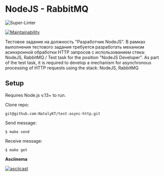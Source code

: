 # NodeJS - RabbitMQ

![Super-Linter](https://github.com/NatalyKT/frontend-project-lvl1/workflows/Super-Linter/badge.svg) 

[![Maintainability](https://api.codeclimate.com/v1/badges/a99a88d28ad37a79dbf6/maintainability)](https://codeclimate.com/github/NatalyKT/frontend-project-lvl1/maintainability)

Тестовое задание на должность "Разработчик NodeJS". В рамках выполнения тестового задания требуется разработать механизм асинхронной обработки HTTP запросов с использованием стека: NodeJS, RabbitMQ
/
Test task for the position "NodeJS Developer". As part of the test task, it is required to develop a mechanism for asynchronous processing of HTTP requests using the stack: NodeJS, RabbitMQ

## Setup

Requires Node.js v.13+ to run.

Clone repo:

```git@github.com:NatalyKT/test-async-http.git```

Send message:

```$ make send```

Receive message:

```$ make get```

**Asciinema**

[![asciicast](https://asciinema.org/a/vWNV64KHBkWlZVNfqgzXXYXFS.svg)](https://asciinema.org/a/vWNV64KHBkWlZVNfqgzXXYXFS)